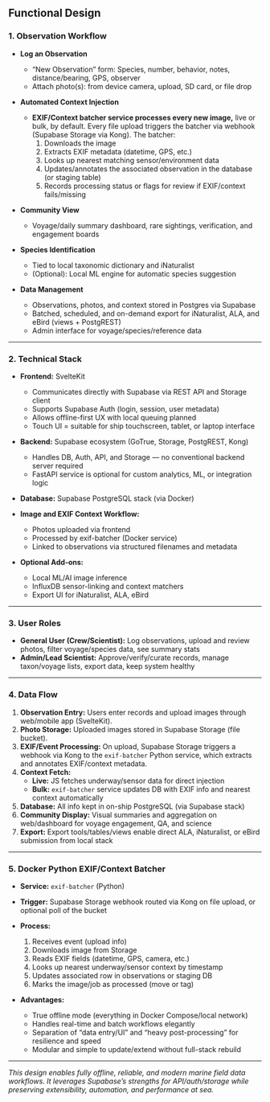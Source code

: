 ## Functional Design

### 1. Observation Workflow

- **Log an Observation**
  - “New Observation” form: Species, number, behavior, notes, distance/bearing, GPS, observer
  - Attach photo(s): from device camera, upload, SD card, or file drop

- **Automated Context Injection**
  - **EXIF/Context batcher service processes every new image,** live or bulk, by default. Every file upload triggers the batcher via webhook (Supabase Storage via Kong). The batcher:
    1. Downloads the image
    2. Extracts EXIF metadata (datetime, GPS, etc.)
    3. Looks up nearest matching sensor/environment data
    4. Updates/annotates the associated observation in the database (or staging table)
    5. Records processing status or flags for review if EXIF/context fails/missing


- **Community View**
  - Voyage/daily summary dashboard, rare sightings, verification, and engagement boards

- **Species Identification**
  - Tied to local taxonomic dictionary and iNaturalist
  - (Optional): Local ML engine for automatic species suggestion

- **Data Management**
  - Observations, photos, and context stored in Postgres via Supabase
  - Batched, scheduled, and on-demand export for iNaturalist, ALA, and eBird (views + PostgREST)
  - Admin interface for voyage/species/reference data

---

### 2. Technical Stack

- **Frontend:** SvelteKit
  - Communicates directly with Supabase via REST API and Storage client
  - Supports Supabase Auth (login, session, user metadata)
  - Allows offline-first UX with local queuing planned
  - Touch UI = suitable for ship touchscreen, tablet, or laptop interface

- **Backend:** Supabase ecosystem (GoTrue, Storage, PostgREST, Kong)
  - Handles DB, Auth, API, and Storage — no conventional backend server required
  - FastAPI service is optional for custom analytics, ML, or integration logic

- **Database:** Supabase PostgreSQL stack (via Docker)

- **Image and EXIF Context Workflow:**
  - Photos uploaded via frontend
  - Processed by exif-batcher (Docker service)
  - Linked to observations via structured filenames and metadata

- **Optional Add-ons:**
  - Local ML/AI image inference
  - InfluxDB sensor-linking and context matchers
  - Export UI for iNaturalist, ALA, eBird
---

### 3. User Roles

- **General User (Crew/Scientist):** Log observations, upload and review photos, filter voyage/species data, see summary stats
- **Admin/Lead Scientist:** Approve/verify/curate records, manage taxon/voyage lists, export data, keep system healthy

---

### 4. Data Flow

1. **Observation Entry:** Users enter records and upload images through web/mobile app (SvelteKit).
2. **Photo Storage:** Uploaded images stored in Supabase Storage (file bucket).
3. **EXIF/Event Processing:** On upload, Supabase Storage triggers a webhook via Kong to the `exif-batcher` Python service, which extracts and annotates EXIF/context metadata.
4. **Context Fetch:**
    - **Live:** JS fetches underway/sensor data for direct injection
    - **Bulk:** `exif-batcher` service updates DB with EXIF info and nearest context automatically
5. **Database:** All info kept in on-ship PostgreSQL (via Supabase stack)
6. **Community Display:** Visual summaries and aggregation on web/dashboard for voyage engagement, QA, and science
7. **Export:** Export tools/tables/views enable direct ALA, iNaturalist, or eBird submission from local stack

---

### 5. Docker Python EXIF/Context Batcher

- **Service:** `exif-batcher` (Python)
- **Trigger:** Supabase Storage webhook routed via Kong on file upload, or optional poll of the bucket
- **Process:**
    1. Receives event (upload info)
    2. Downloads image from Storage
    3. Reads EXIF fields (datetime, GPS, camera, etc.)
    4. Looks up nearest underway/sensor context by timestamp
    5. Updates associated row in observations or staging DB
    6. Marks the image/job as processed (move or tag)

- **Advantages:**
    - True offline mode (everything in Docker Compose/local network)
    - Handles real-time and batch workflows elegantly
    - Separation of “data entry/UI” and “heavy post-processing” for resilience and speed
    - Modular and simple to update/extend without full-stack rebuild

---

*This design enables fully offline, reliable, and modern marine field data workflows. It leverages Supabase’s strengths for API/auth/storage while preserving extensibility, automation, and performance at sea.*
